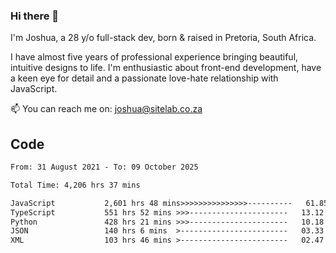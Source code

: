### Hi there 👋

I'm Joshua, a 28 y/o full-stack dev, born & raised in Pretoria, South Africa. 

I have almost five years of professional experience bringing beautiful, intuitive designs to life. I'm enthusiastic about front-end development, have a keen eye for detail and a passionate love-hate relationship with JavaScript.

📫 You can reach me on: joshua@sitelab.co.za

## **Code**

<!--START_SECTION:waka-->

```txt
From: 31 August 2021 - To: 09 October 2025

Total Time: 4,206 hrs 37 mins

JavaScript           2,601 hrs 48 mins>>>>>>>>>>>>>>>----------   61.85 %
TypeScript           551 hrs 52 mins >>>----------------------   13.12 %
Python               428 hrs 21 mins >>>----------------------   10.18 %
JSON                 140 hrs 6 mins  >------------------------   03.33 %
XML                  103 hrs 46 mins >------------------------   02.47 %
```

<!--END_SECTION:waka-->
